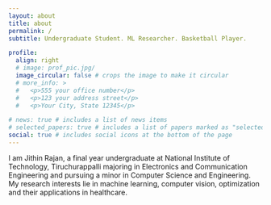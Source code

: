 ```yaml
---
layout: about
title: about
permalink: /
subtitle: Undergraduate Student. ML Researcher. Basketball Player.

profile:
  align: right
  # image: prof_pic.jpg/
  image_circular: false # crops the image to make it circular
  # more_info: >
  #   <p>555 your office number</p>
  #   <p>123 your address street</p>
  #   <p>Your City, State 12345</p>

# news: true # includes a list of news items
# selected_papers: true # includes a list of papers marked as "selected={true}"
social: true # includes social icons at the bottom of the page
---
```


I am Jithin Rajan, a final year undergraduate at National Institute of Technology, Tiruchurappalli majoring in Electronics and Communication Engineering and pursuing a minor in Computer Science and Engineering. My research interests lie in machine learning, computer vision, optimization and their applications in healthcare.




